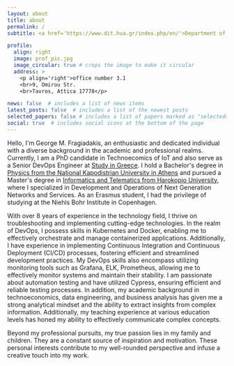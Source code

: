 ```yaml
---
layout: about
title: about
permalink: /
subtitle: <a href='https://www.dit.hua.gr/index.php/en/'>Department of Informatics and Telematics @HUA</a>

profile:
  align: right
  image: prof_pic.jpg
  image_circular: true # crops the image to make it circular
  address: >
    <p align='right'>office number 3.1
    <br>9, Omirou Str.
    <br>Tavros, Attica 17778</p>

news: false  # includes a list of news items
latest_posts: false  # includes a list of the newest posts
selected_papers: false # includes a list of papers marked as "selected={true}"
social: true  # includes social icons at the bottom of the page
---
```


Hello, I'm George M. Fragiadakis, an enthusiastic and dedicated individual with a diverse background in the academic and professional realms. Currently, I am a PhD candidate in Technoecomics of IoT and also serve as a Senior DevOps Engineer at <a href="https://studyingreece.edu.gr/study-in-greece/">Study in Greece</a>. I hold a Bachelor's degree in <a href="https://en.phys.uoa.gr/">Physics from the National Kapodistrian University in Athens</a> and pursued a Master's degree in <a href="https://www.dit.hua.gr/index.php/en/" >Informatics and Telematics from Harokopio University</a>, where I specialized in Development and Operations of Next Generation Networks and Services. As an Erasmus student, I had the privilege of studying at the Niehls Bohr Institute in Copenhagen. 

With over 8 years of experience in the technology field, I thrive on troubleshooting and implementing cutting-edge technologies. In the realm of DevOps, I possess skills in Kubernetes and Docker, enabling me to effectively orchestrate and manage containerized applications. Additionally, I have experience in implementing Continuous Integration and Continuous Deployment (CI/CD) processes, fostering efficient and streamlined development practices. My DevOps skills also encompass utilizing monitoring tools such as Grafana, ELK, Prometheus, allowing me to effectively monitor systems and maintain their stability. I am passionate about automation testing and have utilized Cypress, ensuring efficient and reliable testing processes. In addition, my academic background in technoeconomics, data engineering, and business analysis has given me a strong analytical mindset and the ability to extract insights from complex information. Additionally, my teaching experience at various education levels has honed my ability to effectively communicate complex concepts. 

Beyond my professional pursuits, my true passion lies in my family and children. They are a constant source of inspiration and motivation. These personal interests contribute to my well-rounded perspective and infuse a creative touch into my work.



<!-- 
Write your biography here. Tell the world about yourself. Link to your favorite [subreddit](http://reddit.com). You can put a picture in, too. The code is already in, just name your picture `prof_pic.jpg` and put it in the `img/` folder.

Put your address / P.O. box / other info right below your picture. You can also disable any of these elements by editing `profile` property of the YAML header of your `_pages/about.md`. Edit `_bibliography/papers.bib` and Jekyll will render your [publications page](/al-folio/publications/) automatically.

Link to your social media connections, too. This theme is set up to use [Font Awesome icons](http://fortawesome.github.io/Font-Awesome/) and [Academicons](https://jpswalsh.github.io/academicons/), like the ones below. Add your Facebook, Twitter, LinkedIn, Google Scholar, or just disable all of them. -->
